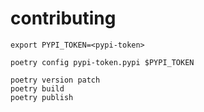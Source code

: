 # contributing

```
export PYPI_TOKEN=<pypi-token>

poetry config pypi-token.pypi $PYPI_TOKEN

poetry version patch
poetry build
poetry publish
```

